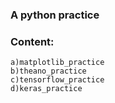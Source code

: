 ### A python practice
### Content:
	a)matplotlib_practice
	b)theano_practice
	c)tensorflow_practice
	d)keras_practice